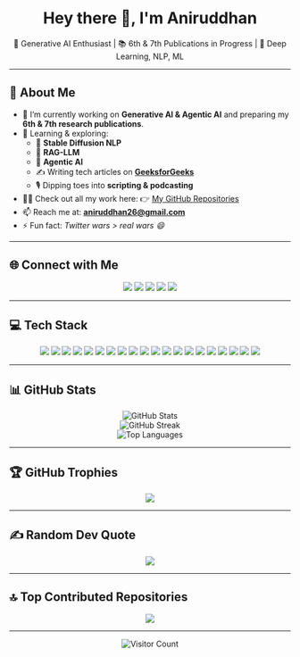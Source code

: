 <h1 align="center">Hey there 👋, I'm Aniruddhan</h1>

<p align="center">
  🔬 Generative AI Enthusiast | 📚 6th & 7th Publications in Progress | 🧠 Deep Learning, NLP, ML  
</p>

---

## 💫 About Me

- 🔭 I’m currently working on **Generative AI & Agentic AI** and preparing my **6th & 7th research publications**.  
- 🌱 Learning & exploring:
  - 🧬 **Stable Diffusion NLP**
  - 🧠 **RAG-LLM**
  - 🤖 **Agentic AI**
  - ✍️ Writing tech articles on **[GeeksforGeeks](https://auth.geeksforgeeks.org/user/aniruddhan26/articles)**  
  - 🎙️ Dipping toes into **scripting & podcasting**  
- 👨‍💻 Check out all my work here: 👉 [My GitHub Repositories](https://github.com/Aniruddhan15?tab=repositories)
- 📫 Reach me at: **aniruddhan26@gmail.com**
- ⚡ Fun fact: _Twitter wars > real wars 😄_

---

## 🌐 Connect with Me

<p align="center">
  <a href="https://instagram.com/rated_un_47"><img src="https://img.shields.io/badge/Instagram-%23E4405F.svg?style=for-the-badge&logo=instagram&logoColor=white" /></a>
  <a href="https://linkedin.com/in/n-aniruddhan-15688021b"><img src="https://img.shields.io/badge/LinkedIn-%230077B5.svg?style=for-the-badge&logo=linkedin&logoColor=white" /></a>
  <a href="https://medium.com/@aniruddhan26"><img src="https://img.shields.io/badge/Medium-12100E?style=for-the-badge&logo=medium&logoColor=white" /></a>
  <a href="https://stackoverflow.com/users/n.%20aniruddhan"><img src="https://img.shields.io/badge/StackOverflow-FE7A16?style=for-the-badge&logo=stack-overflow&logoColor=white" /></a>
  <a href="https://x.com/ratedun1"><img src="https://img.shields.io/badge/X-000000?style=for-the-badge&logo=x&logoColor=white" /></a>
</p>

---

## 💻 Tech Stack

<p align="center">
  <img src="https://img.shields.io/badge/Python-3670A0?style=for-the-badge&logo=python&logoColor=ffdd54"/>
  <img src="https://img.shields.io/badge/C++-00599C?style=for-the-badge&logo=c%2B%2B&logoColor=white"/>
  <img src="https://img.shields.io/badge/TensorFlow-FF6F00?style=for-the-badge&logo=tensorflow&logoColor=white"/>
  <img src="https://img.shields.io/badge/PyTorch-EE4C2C?style=for-the-badge&logo=pytorch&logoColor=white"/>
  <img src="https://img.shields.io/badge/Keras-D00000?style=for-the-badge&logo=keras&logoColor=white"/>
  <img src="https://img.shields.io/badge/Numpy-013243?style=for-the-badge&logo=numpy&logoColor=white"/>
  <img src="https://img.shields.io/badge/Pandas-150458?style=for-the-badge&logo=pandas&logoColor=white"/>
  <img src="https://img.shields.io/badge/Matplotlib-ffffff?style=for-the-badge&logo=matplotlib&logoColor=black"/>
  <img src="https://img.shields.io/badge/scikit--learn-F7931E?style=for-the-badge&logo=scikit-learn&logoColor=white"/>
  <img src="https://img.shields.io/badge/Google%20Cloud-4285F4?style=for-the-badge&logo=googlecloud&logoColor=white"/>
  <img src="https://img.shields.io/badge/MySQL-4479A1?style=for-the-badge&logo=mysql&logoColor=white"/>
  <img src="https://img.shields.io/badge/Docker-0db7ed?style=for-the-badge&logo=docker&logoColor=white"/>
  <img src="https://img.shields.io/badge/Power%20BI-F2C811?style=for-the-badge&logo=powerbi&logoColor=black"/>
  <img src="https://img.shields.io/badge/Git-F05033?style=for-the-badge&logo=git&logoColor=white"/>
  <img src="https://img.shields.io/badge/GitHub-121011?style=for-the-badge&logo=github&logoColor=white"/>
  <img src="https://img.shields.io/badge/LangChain-000000?style=for-the-badge&logo=langchain&logoColor=white"/>
  <img src="https://img.shields.io/badge/LlamaIndex-4D7FFF?style=for-the-badge&logo=llama&logoColor=white"/>
  <img src="https://img.shields.io/badge/LangGraph-7B68EE?style=for-the-badge&logoColor=white"/>
  <img src="https://img.shields.io/badge/Streamlit-FF4B4B?style=for-the-badge&logo=streamlit&logoColor=white"/>
  <img src="https://img.shields.io/badge/Chainlit-3333FF?style=for-the-badge&logo=chatbot&logoColor=white"/>
</p>

---

## 📊 GitHub Stats

<p align="center">
  <img src="https://github-readme-stats.vercel.app/api?username=Aniruddhan15&theme=tokyonight&hide_border=true&include_all_commits=true&count_private=false" alt="GitHub Stats" />
  <br />
  <img src="https://github-readme-streak-stats.herokuapp.com/?user=Aniruddhan15&theme=tokyonight&hide_border=true" alt="GitHub Streak" />
  <br />
  <img src="https://github-readme-stats.vercel.app/api/top-langs/?username=Aniruddhan15&theme=tokyonight&hide_border=true&layout=compact" alt="Top Languages" />
</p>

---

## 🏆 GitHub Trophies

<p align="center">
  <img src="https://github-profile-trophy.vercel.app/?username=Aniruddhan15&theme=radical&no-frame=true&no-bg=true&margin-w=6" />
</p>

---

## ✍️ Random Dev Quote

<p align="center">
  <img src="https://quotes-github-readme.vercel.app/api?type=horizontal&theme=tokyonight" />
</p>

---

## 🔝 Top Contributed Repositories

<p align="center">
  <img src="https://github-contributor-stats.vercel.app/api?username=Aniruddhan15&limit=5&theme=tokyonight&combine_all_yearly_contributions=true" />
</p>

---

<p align="center">
  <img src="https://visitcount.itsvg.in/api?id=Aniruddhan15&icon=7&color=0" alt="Visitor Count"/>
</p>

